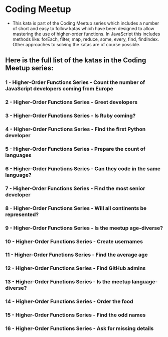 # Coding Meetup

- This kata is part of the Coding Meetup series which includes a number of short and easy to follow katas which have been designed to allow mastering the use of higher-order functions. In JavaScript this includes methods like: forEach, filter, map, reduce, some, every, find, findIndex. Other approaches to solving the katas are of course possible.

## Here is the full list of the katas in the Coding Meetup series:

### 1 - Higher-Order Functions Series - Count the number of JavaScript developers coming from Europe

### 2 - Higher-Order Functions Series - Greet developers

### 3 - Higher-Order Functions Series - Is Ruby coming?

### 4 - Higher-Order Functions Series - Find the first Python developer

### 5 - Higher-Order Functions Series - Prepare the count of languages

### 6 - Higher-Order Functions Series - Can they code in the same language?

### 7 - Higher-Order Functions Series - Find the most senior developer

### 8 - Higher-Order Functions Series - Will all continents be represented?

### 9 - Higher-Order Functions Series - Is the meetup age-diverse?

### 10 - Higher-Order Functions Series - Create usernames

### 11 - Higher-Order Functions Series - Find the average age

### 12 - Higher-Order Functions Series - Find GitHub admins

### 13 - Higher-Order Functions Series - Is the meetup language-diverse?

### 14 - Higher-Order Functions Series - Order the food

### 15 - Higher-Order Functions Series - Find the odd names

### 16 - Higher-Order Functions Series - Ask for missing details
